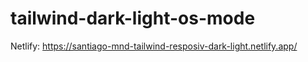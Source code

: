 # tailwind-dark-light-os-mode

Netlify: https://santiago-mnd-tailwind-resposiv-dark-light.netlify.app/
